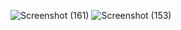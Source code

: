 ![Screenshot (161)](https://github.com/user-attachments/assets/2d3f4c80-e704-499c-bdf8-0499021f53e5)
![Screenshot (153)](https://github.com/user-attachments/assets/d2d2ee6d-fd0e-4759-a1d1-615d44889e1d)
